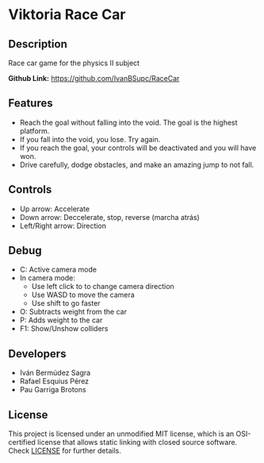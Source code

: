 # Viktoria Race Car

## Description

Race car game for the physics II subject

**Github Link:** https://github.com/IvanBSupc/RaceCar

## Features

 - Reach the goal without falling into the void. The goal is the highest platform.
 - If you fall into the void, you lose. Try again. 
 - If you reach the goal, your controls will be deactivated and you will have won.
 - Drive carefully, dodge obstacles, and make an amazing jump to not fall.
 
## Controls

 - Up arrow: Accelerate
 - Down arrow: Deccelerate, stop, reverse (marcha atrás)
 - Left/Right arrow: Direction
 
## Debug

 - C: Active camera mode
 - In camera mode:
   - Use left click to to change camera direction
   - Use WASD to move the camera
   - Use shift to go faster
 - O: Subtracts weight from the car
 - P: Adds weight to the car
 - F1: Show/Unshow colliders

## Developers

 - Iván Bermúdez Sagra
 - Rafael Esquius Pérez
 - Pau Garriga Brotons

## License

This project is licensed under an unmodified MIT license, which is an OSI-certified license that allows static linking with closed source software. Check [LICENSE](LICENSE) for further details.
